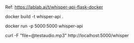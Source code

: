 Ref: https://lablab.ai/t/whisper-api-flask-docker

docker build -t whisper-api .

docker run -p 5000:5000 whisper-api

curl -F "file=@testaudio.mp3" http://localhost:5000/whisper